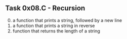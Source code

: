 ## Task 0x08.C - Recursion
  0. a function that prints a string, followed by a new line
  1. a function that prints a string in reverse
  2. function that returns the length of a string
